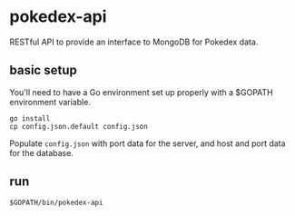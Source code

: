 # pokedex-api
RESTful API to provide an interface to MongoDB for Pokedex data.

## basic setup
You'll need to have a Go environment set up properly with a $GOPATH
environment variable.
```
go install
cp config.json.default config.json
```
Populate `config.json` with port data for the server, and host and
port data for the database.

## run
```
$GOPATH/bin/pokedex-api
```
